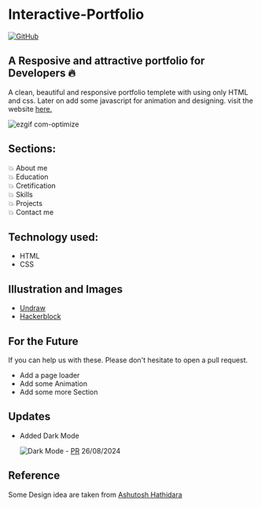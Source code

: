# Interactive-Portfolio

[![GitHub](https://img.shields.io/github/license/SupriyaSahoo15/Interactive-Portfolio?color=green)](https://img.shields.io/github/license/SupriyaSahoo15/Interactive-Portfolio)

## A Resposive and attractive portfolio for Developers 🔥

A clean, beautiful and responsive portfolio templete with using only HTML and css.
Later on add some javascript for animation and designing.
visit the website [here.](https://SupriyaSahoo15.github.io/Interactive-Portfolio/)

![ezgif com-optimize](https://user-images.githubusercontent.com/53833570/87217363-f9e6ff00-c365-11ea-9e1a-4d017964f2b4.gif)

## Sections:

💥 About me\
💥 Education\
💥 Cretification\
💥 Skills\
💥 Projects\
💥 Contact me

## Technology used:

- HTML
- CSS

## Illustration and Images

- [Undraw](https://undraw.co/)
- [Hackerblock](https://hack.codingblocks.com/)

## For the Future
If you can help us with these. Please don't hesitate to open a pull request.

- Add a page loader
- Add some Animation
- Add some more Section

## Updates

- Added Dark Mode

  ![Dark Mode](https://github.com/SupriyaSahoo15/Interactive-Portfolio/blob/master/Image/dark-mode-update.gif) - [PR](https://github.com/SupriyaSahoo15/Interactive-Portfolio/pull/18) 26/08/2024

## Reference

Some Design idea are taken from [Ashutosh Hathidara](https://github.com/ashutosh1919/masterPortfolio)
